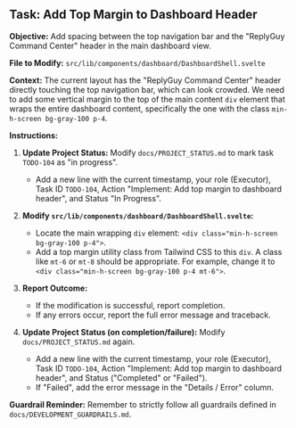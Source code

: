 ## Task: Add Top Margin to Dashboard Header

**Objective:** Add spacing between the top navigation bar and the "ReplyGuy Command Center" header in the main dashboard view.

**File to Modify:** `src/lib/components/dashboard/DashboardShell.svelte`

**Context:**
The current layout has the "ReplyGuy Command Center" header directly touching the top navigation bar, which can look crowded. We need to add some vertical margin to the top of the main content `div` element that wraps the entire dashboard content, specifically the one with the class `min-h-screen bg-gray-100 p-4`.

**Instructions:**
1.  **Update Project Status:** Modify `docs/PROJECT_STATUS.md` to mark task `TODO-104` as "in progress".
    *   Add a new line with the current timestamp, your role (Executor), Task ID `TODO-104`, Action "Implement: Add top margin to dashboard header", and Status "In Progress".

2.  **Modify `src/lib/components/dashboard/DashboardShell.svelte`:**
    *   Locate the main wrapping `div` element: `<div class="min-h-screen bg-gray-100 p-4">`.
    *   Add a top margin utility class from Tailwind CSS to this `div`. A class like `mt-6` or `mt-8` should be appropriate. For example, change it to `<div class="min-h-screen bg-gray-100 p-4 mt-6">`.

3.  **Report Outcome:**
    *   If the modification is successful, report completion.
    *   If any errors occur, report the full error message and traceback.

4.  **Update Project Status (on completion/failure):** Modify `docs/PROJECT_STATUS.md` again.
    *   Add a new line with the current timestamp, your role (Executor), Task ID `TODO-104`, Action "Implement: Add top margin to dashboard header", and Status ("Completed" or "Failed").
    *   If "Failed", add the error message in the "Details / Error" column.

**Guardrail Reminder:** Remember to strictly follow all guardrails defined in `docs/DEVELOPMENT_GUARDRAILS.md`. 